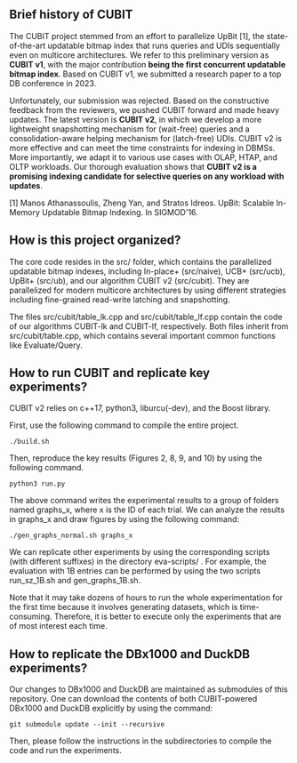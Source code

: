 
Brief history of CUBIT
----------------------

The CUBIT project stemmed from an effort to parallelize UpBit [1], the state-of-the-art updatable bitmap index that runs queries and UDIs sequentially even on multicore architectures. We refer to this preliminary version as **CUBIT v1**, with the major contribution **being the first concurrent updatable bitmap index**. Based on CUBIT v1, we submitted a research paper to a top DB conference in 2023.

Unfortunately, our submission was rejected. Based on the constructive feedback from the reviewers, we pushed CUBIT forward and made heavy updates. The latest version is **CUBIT v2**, in which we develop a more lightweight snapshotting mechanism for (wait-free) queries and a consolidation-aware helping mechanism for (latch-free) UDIs. CUBIT v2 is more effective and can meet the time constraints for indexing in DBMSs. More importantly, we adapt it to various use cases with OLAP, HTAP, and OLTP workloads. Our thorough evaluation shows that **CUBIT v2 is a promising indexing candidate for selective queries on any workload with updates**.

[1] Manos Athanassoulis, Zheng Yan, and Stratos Idreos. UpBit: Scalable In-Memory Updatable Bitmap Indexing. In SIGMOD'16.

How is this project organized?
-------------------------------------------

The core code resides in the src/ folder, which contains the parallelized updatable bitmap indexes, including In-place+ (src/naive), UCB+ (src/ucb), UpBit+ (src/ub), and our algorithm CUBIT v2 (src/cubit). They are parallelized for modern multicore architectures by using different strategies including fine-grained read-write latching and snapshotting.

The files src/cubit/table_lk.cpp and src/cubit/table_lf.cpp contain the code of our algorithms CUBIT-lk and CUBIT-lf, respectively. Both files inherit from src/cubit/table.cpp, which contains several important common functions like Evaluate/Query.


How to run CUBIT and replicate key experiments?
--------------------------------

CUBIT v2 relies on c++17, python3, liburcu(-dev), and the Boost library. 

First, use the following command to compile the entire project. 

```
./build.sh 
```

Then, reproduce the key results (Figures 2, 8, 9, and 10) by using the following command. 

```
python3 run.py 
```

The above command writes the experimental results to a group of folders named graphs_x, where x is the ID of each trial. We can analyze the results in graphs_x and draw figures by using the following command:

```
./gen_graphs_normal.sh graphs_x
```

We can replicate other experiments by using the corresponding scripts (with different suffixes) in the directory eva-scripts/ . For example, the evaluation with 1B entries can be performed by using the two scripts run_sz_1B.sh and gen_graphs_1B.sh.

Note that it may take dozens of hours to run the whole experimentation for the first time because it involves generating datasets, which is time-consuming. Therefore, it is better to execute only the experiments that are of most interest each time.


How to replicate the DBx1000 and DuckDB experiments?
----------------------------------------------

Our changes to DBx1000 and DuckDB are maintained as submodules of this repository. One can download the contents of both CUBIT-powered DBx1000 and DuckDB explicitly by using the command:

```
git submodule update --init --recursive
```

Then, please follow the instructions in the subdirectories to compile the code and run the experiments.


